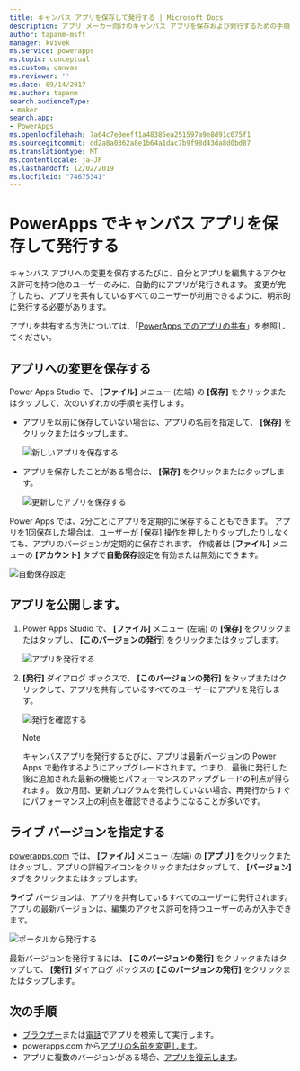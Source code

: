 ```yaml
---
title: キャンバス アプリを保存して発行する | Microsoft Docs
description: アプリ メーカー向けのキャンバス アプリを保存および発行するための手順
author: tapanm-msft
manager: kvivek
ms.service: powerapps
ms.topic: conceptual
ms.custom: canvas
ms.reviewer: ''
ms.date: 09/14/2017
ms.author: tapanm
search.audienceType:
- maker
search.app:
- PowerApps
ms.openlocfilehash: 7a64c7e0eeff1a48385ea251597a9e8d91c075f1
ms.sourcegitcommit: dd2a8a0362a8e1b64a1dac7b9f98d43da8d0bd87
ms.translationtype: MT
ms.contentlocale: ja-JP
ms.lasthandoff: 12/02/2019
ms.locfileid: "74675341"
---
```

# <a name="save-and-publish-a-canvas-app-in-powerapps"></a>PowerApps でキャンバス アプリを保存して発行する
キャンバス アプリへの変更を保存するたびに、自分とアプリを編集するアクセス許可を持つ他のユーザーのみに、自動的にアプリが発行されます。 変更が完了したら、アプリを共有しているすべてのユーザーが利用できるように、明示的に発行する必要があります。

アプリを共有する方法については、「[PowerApps でのアプリの共有](share-app.md)」を参照してください。

## <a name="save-changes-to-an-app"></a>アプリへの変更を保存する
Power Apps Studio で、 **[ファイル]** メニュー (左端) の **[保存]** をクリックまたはタップして、次のいずれかの手順を実行します。

* アプリを以前に保存していない場合は、アプリの名前を指定して、 **[保存]** をクリックまたはタップします。

    ![新しいアプリを保存する](./media/save-publish-app/save-as.png)
* アプリを保存したことがある場合は、 **[保存]** をクリックまたはタップします。  

    ![更新したアプリを保存する](./media/save-publish-app/save-app.png)

Power Apps では、2分ごとにアプリを定期的に保存することもできます。 アプリを1回保存した場合は、ユーザーが [保存] 操作を押したりタップしたりしなくても、アプリのバージョンが定期的に保存されます。 作成者は **[ファイル]** メニューの **[アカウント]** タブで**自動保存**設定を有効または無効にできます。

![自動保存設定](./media/save-publish-app/autosave.png)

## <a name="publish-an-app"></a>アプリを公開します。
1. Power Apps Studio で、 **[ファイル]** メニュー (左端) の **[保存]** をクリックまたはタップし、 **[このバージョンの発行]** をクリックまたはタップします。

    ![アプリを発行する](./media/save-publish-app/publish-app.png)
2. **[発行]** ダイアログ ボックスで、 **[このバージョンの発行]** をタップまたはクリックして、アプリを共有しているすべてのユーザーにアプリを発行します。

   ![発行を確認する](./media/save-publish-app/publish-review.png)

   > [!NOTE]
   > キャンバスアプリを発行するたびに、アプリは最新バージョンの Power Apps で動作するようにアップグレードされます。つまり、最後に発行した後に追加された最新の機能とパフォーマンスのアップグレードの利点が得られます。 数か月間、更新プログラムを発行していない場合、再発行からすぐにパフォーマンス上の利点を確認できるようになることが多いです。

## <a name="identify-the-live-version"></a>ライブ バージョンを指定する
[powerapps.com](https://make.powerapps.com?utm_source=padocs&utm_medium=linkinadoc&utm_campaign=referralsfromdoc) では、 **[ファイル]** メニュー (左端) の **[アプリ]** をクリックまたはタップし、アプリの詳細アイコンをクリックまたはタップして、 **[バージョン]** タブをクリックまたはタップします。

**ライブ** バージョンは、アプリを共有しているすべてのユーザーに発行されます。 アプリの最新バージョンは、編集のアクセス許可を持つユーザーのみが入手できます。

![ポータルから発行する](./media/save-publish-app/publish-portal.png)

最新バージョンを発行するには、 **[このバージョンの発行]** をクリックまたはタップして、 **[発行]** ダイアログ ボックスの **[このバージョンの発行]** をクリックまたはタップします。

## <a name="next-steps"></a>次の手順
* [ブラウザー](../../user/run-app-browser.md)または[電話](../../user/run-app-client.md)でアプリを検索して実行します。
* powerapps.com から[アプリの名前を変更します](set-name-tile.md)。
* アプリに複数のバージョンがある場合、[アプリを復元します](restore-an-app.md)。
